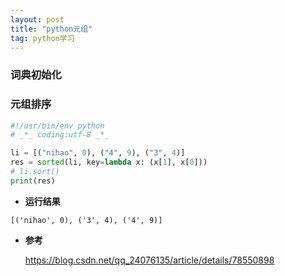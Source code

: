 ```yaml
---
layout: post
title: "python元组"
tag: python学习
---
```


### 词典初始化

### **元组排序**

~~~python
#!/usr/bin/env python
# _*_ coding:utf-8 _*_

li = [("nihao", 0), ("4", 9), ("3", 4)]
res = sorted(li, key=lambda x: (x[1], x[0]))
# li.sort()
print(res)
~~~

- **运行结果**

~~~
[('nihao', 0), ('3', 4), ('4', 9)]
~~~

- **参考**

  <https://blog.csdn.net/qq_24076135/article/details/78550898>